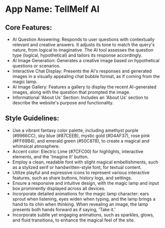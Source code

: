 # **App Name**: TellMeIf AI

## Core Features:

- AI Question Answering: Responds to user questions with contextually relevant and creative answers. It adjusts its tone to match the query's nature, from logical to imaginative. The AI tool assesses the question type (logical, hypothetical) and tailors its response accordingly.
- AI Image Generation: Generates a creative image based on hypothetical questions or scenarios.
- Interactive Chat Display: Presents the AI's responses and generated images in a visually appealing chat bubble format, as if coming from the magic lamp.
- AI Image Gallery: Features a gallery to display the recent AI-generated images, along with the question that prompted the image.
- Informational 'About Us' Section: Includes an 'About Us' section to describe the website's purpose and functionality.

## Style Guidelines:

- Use a vibrant fantasy color palette, including amethyst purple (#9966CC), sky blue (#87CEEB), mystic gold (#D4AF37), rose pink (#FF69B4), and emerald green (#50C878), to create a magical and whimsical atmosphere.
- Accent color: Electric Lime (#7CFC00) for highlights, interactive elements, and the 'Imagine It' button.
- Employ a clean, readable font with slight magical embellishments, such as a stylized serif or handwritten-style font, for textual content.
- Utilize playful and expressive icons to represent various interactive features, such as share buttons, history logs, and settings.
- Ensure a responsive and intuitive design, with the magic lamp and input box prominently displayed across all devices.
- Incorporate detailed animations for the magic lamp character: ears sprout when listening, eyes widen when typing, and the lamp brings a hand to its chin when thinking. When revealing an image, the lamp presents both hands forward as if saying, 'Take it.'
- Incorporate subtle yet engaging animations, such as sparkles, glows, and fluid transitions, to enhance the magical feel of the site. 